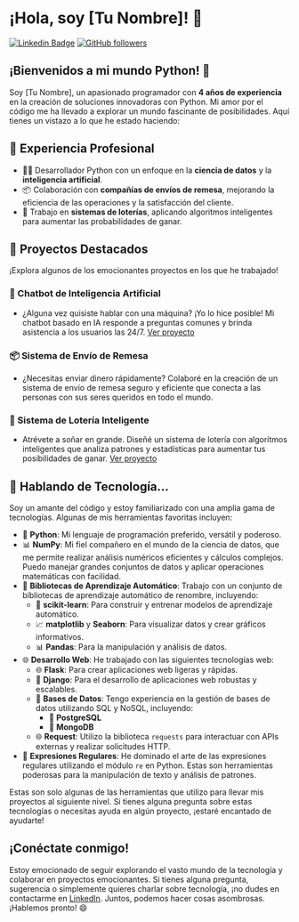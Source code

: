 # ¡Hola, soy [Tu Nombre]! 👋

[![Linkedin Badge](https://img.shields.io/badge/-TuNombre-blue?style=flat-square&logo=Linkedin&logoColor=white&link=linkedin.com/in/adriel-capellán-díaz-b48bb5259/)](linkedin.com/in/adriel-capellán-díaz-b48bb5259/)
[![GitHub followers](https://img.shields.io/github/followers/adriii0104?label=Sigueme&style=social)](https://github.com/adriii0104)

## ¡Bienvenidos a mi mundo Python! 🐍

Soy [Tu Nombre], un apasionado programador con **4 años de experiencia** en la creación de soluciones innovadoras con Python. Mi amor por el código me ha llevado a explorar un mundo fascinante de posibilidades. Aquí tienes un vistazo a lo que he estado haciendo:

## 💼 Experiencia Profesional

- 👨‍💻 Desarrollador Python con un enfoque en la **ciencia de datos** y la **inteligencia artificial**.
- 📦 Colaboración con **compañías de envíos de remesa**, mejorando la eficiencia de las operaciones y la satisfacción del cliente.
- 🎰 Trabajo en **sistemas de loterías**, aplicando algoritmos inteligentes para aumentar las probabilidades de ganar.

## 🚀 Proyectos Destacados

¡Explora algunos de los emocionantes proyectos en los que he trabajado!

### 🤖 Chatbot de Inteligencia Artificial

- ¿Alguna vez quisiste hablar con una máquina? ¡Yo lo hice posible! Mi chatbot basado en IA responde a preguntas comunes y brinda asistencia a los usuarios las 24/7. [Ver proyecto](enlace_al_proyecto)

### 📦 Sistema de Envío de Remesa

- ¿Necesitas enviar dinero rápidamente? Colaboré en la creación de un sistema de envío de remesa seguro y eficiente que conecta a las personas con sus seres queridos en todo el mundo.

### 🎰 Sistema de Lotería Inteligente

- Atrévete a soñar en grande. Diseñé un sistema de lotería con algoritmos inteligentes que analiza patrones y estadísticas para aumentar tus posibilidades de ganar. [Ver proyecto](enlace_al_proyecto)

## 🌟 Hablando de Tecnología...

Soy un amante del código y estoy familiarizado con una amplia gama de tecnologías. Algunas de mis herramientas favoritas incluyen:

- 🐍 **Python**: Mi lenguaje de programación preferido, versátil y poderoso.
- 📊 **NumPy**: Mi fiel compañero en el mundo de la ciencia de datos, que me permite realizar análisis numéricos eficientes y cálculos complejos. Puedo manejar grandes conjuntos de datos y aplicar operaciones matemáticas con facilidad.
- 🧠 **Bibliotecas de Aprendizaje Automático**: Trabajo con un conjunto de bibliotecas de aprendizaje automático de renombre, incluyendo:
  - 🤖 **scikit-learn**: Para construir y entrenar modelos de aprendizaje automático.
  - 📈 **matplotlib** y **Seaborn**: Para visualizar datos y crear gráficos informativos.
  - 📊 **Pandas**: Para la manipulación y análisis de datos.
- 🌐 **Desarrollo Web**: He trabajado con las siguientes tecnologías web:
  - 🌐 **Flask**: Para crear aplicaciones web ligeras y rápidas.
  - 🌟 **Django**: Para el desarrollo de aplicaciones web robustas y escalables.
  - 📂 **Bases de Datos**: Tengo experiencia en la gestión de bases de datos utilizando SQL y NoSQL, incluyendo:
    - 🐘 **PostgreSQL**
    - 🍃 **MongoDB**
  - 🌐 **Request**: Utilizo la biblioteca `requests` para interactuar con APIs externas y realizar solicitudes HTTP.
- 🎯 **Expresiones Regulares**: He dominado el arte de las expresiones regulares utilizando el módulo `re` en Python. Estas son herramientas poderosas para la manipulación de texto y análisis de patrones.

Estas son solo algunas de las herramientas que utilizo para llevar mis proyectos al siguiente nivel. Si tienes alguna pregunta sobre estas tecnologías o necesitas ayuda en algún proyecto, ¡estaré encantado de ayudarte!


## ¡Conéctate conmigo!

Estoy emocionado de seguir explorando el vasto mundo de la tecnología y colaborar en proyectos emocionantes. Si tienes alguna pregunta, sugerencia o simplemente quieres charlar sobre tecnología, ¡no dudes en contactarme en [LinkedIn]((https://www.linkedin.com/in/adriel-capell%C3%A1n-d%C3%ADaz-b48bb5259/)). Juntos, podemos hacer cosas asombrosas. ¡Hablemos pronto! 😄
